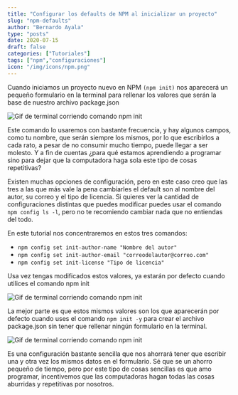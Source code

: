```yaml
---
title: "Configurar los defaults de NPM al inicializar un proyecto"
slug: "npm-defaults"
author: "Bernardo Ayala"
type: "posts"
date: 2020-07-15
draft: false
categories: ["Tutoriales"]
tags: ["npm","configuraciones"]
icon: "/img/icons/npm.png"
---
```


Cuando iniciamos un proyecto nuevo en NPM `(npm init)` nos aparecerá un pequeño formulario en la terminal para rellenar los valores que serán la base de nuestro archivo package.json

![Gif de terminal corriendo comando npm init](/img/gifs/npm-init-1.gif)

Este comando lo usaremos con bastante frecuencia, y hay algunos campos, como tu nombre, que serán siempre los mismos, por lo que escribirlos a cada rato, a pesar de no consumir mucho tiempo, puede llegar a ser molesto. Y a fin de cuentas ¿para qué estamos aprendiendo a programar sino para dejar que la computadora haga sola este tipo de cosas repetitivas?

Existen muchas opciones de configuración, pero en este caso creo que las tres a las que más vale la pena cambiarles el default son al nombre del autor, su correo y el tipo de licencia. Si quieres ver la cantidad de configuraciones distintas que puedes modificar puedes usar el comando `npm config ls -l`, pero no te recomiendo cambiar nada que no entiendas del todo.

En este tutorial nos concentraremos en estos tres comandos:

- `npm config set init-author-name "Nombre del autor"`
- `npm config set init-author-email "correodelautor@correo.com"`
- `npm config set init-license "Tipo de licencia"`

Usa vez tengas modificados estos valores, ya estarán por defecto cuando utilices el comando npm init

![Gif de terminal corriendo comando npm init](/img/gifs/npm-init-2.gif)

La mejor parte es que estos mismos valores son los que aparecerán por defecto cuando uses el comando `npm init -y` para crear el archivo package.json sin tener que rellenar ningún formulario en la terminal.

![Gif de terminal corriendo comando npm init](/img/gifs/npm-init-y.gif)

Es una configuración bastante sencilla que nos ahorrará tener que escribir una y otra vez los mismos datos en el formulario. Sé que se un ahorro pequeño de tiempo, pero por este tipo de cosas sencillas es que amo programar, incentivemos que las computadoras hagan todas las cosas aburridas y repetitivas por nosotros.
